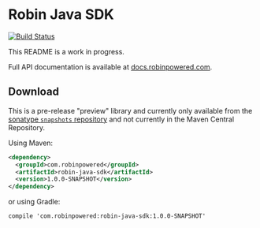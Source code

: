 # Robin Java SDK
[![Build Status](https://travis-ci.org/robinpowered/robin-java-sdk.svg?branch=master)](https://travis-ci.org/robinpowered/robin-java-sdk)

This README is a work in progress.

Full API documentation is available at [docs.robinpowered.com](https://docs.robinpowered.com).

## Download

This is a pre-release "preview" library and currently only available from the 
[sonatype `snapshots` repository](https://oss.sonatype.org/content/repositories/snapshots/) and not currently in the 
Maven Central Repository.

Using Maven:

```xml
<dependency>
  <groupId>com.robinpowered</groupId>
  <artifactId>robin-java-sdk</artifactId>
  <version>1.0.0-SNAPSHOT</version>
</dependency>
```

or using Gradle:

```
compile 'com.robinpowered:robin-java-sdk:1.0.0-SNAPSHOT'
```
